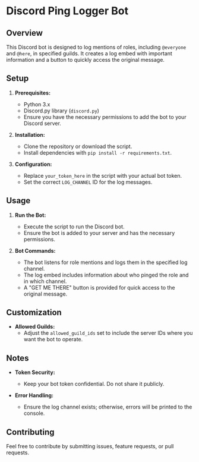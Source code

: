 # Discord Ping Logger Bot

## Overview

This Discord bot is designed to log mentions of roles, including `@everyone` and `@here`, in specified guilds. It creates a log embed with important information and a button to quickly access the original message.

## Setup

1. **Prerequisites:**
   - Python 3.x
   - Discord.py library (`discord.py`)
   - Ensure you have the necessary permissions to add the bot to your Discord server.

2. **Installation:**
   - Clone the repository or download the script.
   - Install dependencies with `pip install -r requirements.txt`.

3. **Configuration:**
   - Replace `your_token_here` in the script with your actual bot token.
   - Set the correct `LOG_CHANNEL` ID for the log messages.

## Usage

1. **Run the Bot:**
   - Execute the script to run the Discord bot.
   - Ensure the bot is added to your server and has the necessary permissions.

2. **Bot Commands:**
   - The bot listens for role mentions and logs them in the specified log channel.
   - The log embed includes information about who pinged the role and in which channel.
   - A "GET ME THERE" button is provided for quick access to the original message.

## Customization

- **Allowed Guilds:**
  - Adjust the `allowed_guild_ids` set to include the server IDs where you want the bot to operate.

## Notes

- **Token Security:**
  - Keep your bot token confidential. Do not share it publicly.

- **Error Handling:**
  - Ensure the log channel exists; otherwise, errors will be printed to the console.

## Contributing

Feel free to contribute by submitting issues, feature requests, or pull requests.
